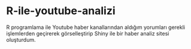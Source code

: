 # R-ile-youtube-analizi
R programlama ile Youtube haber kanallarından aldığım yorumları gerekli işlemlerden geçirerek görselleştirip Shiny ile bir haber analiz sitesi oluşturdum.

